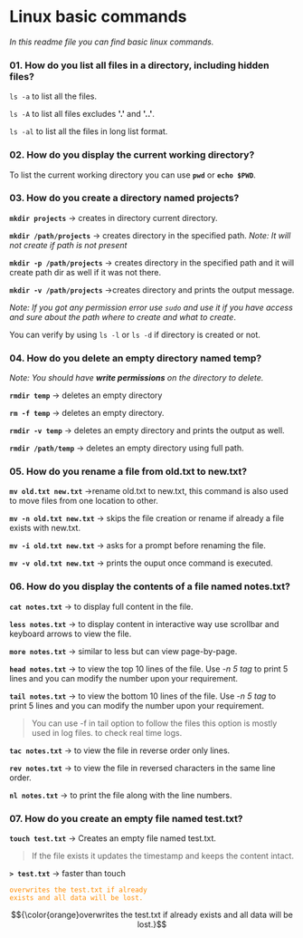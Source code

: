 # Linux basic commands

_In this readme file you can find basic linux commands._

### 01. How do you list all files in a directory, including hidden files?

`ls -a` to list all the files.

`ls -A` to list all files excludes **'.'** and **'..'**.

`ls -al` to list all the files in long list format.

### 02. How do you display the current working directory?

To list the current working directory you can use **`pwd`** or **`echo $PWD`**.

### 03. How do you create a directory named projects?

**`mkdir projects`** -> creates in directory current directory.

**`mkdir /path/projects`** -> creates directory in the specified path. *Note: It will not create if path is not present*

**`mkdir -p /path/projects`** -> creates directory in the specified path and it will create path dir as well if it was not there.

**`mkdir -v /path/projects`** ->creates directory and prints the output message.

*Note: If you got any permission error use `sudo` and use it if you have access and sure about the path where to create and what to create*.

You can verify by using `ls -l` or `ls -d` if directory is created or not.

### 04. How do you delete an empty directory named temp?

*Note: You should have ***write permissions*** on the directory to delete.*

**`rmdir temp`** -> deletes an empty directory

**`rm -f temp`** -> deletes an empty directory.

**`rmdir -v temp`** -> deletes an empty directory and prints the output as well.

**`rmdir /path/temp`** -> deletes an empty directory using full path.

### 05. How do you rename a file from old.txt to new.txt?

**`mv old.txt new.txt`** ->rename old.txt to new.txt, this command is also used to move files from one location to other.

**`mv -n old.txt new.txt`** -> skips the file creation or rename if already a file exists with new.txt.

**`mv -i old.txt new.txt`** -> asks for a prompt before renaming the file.

**`mv -v old.txt new.txt`** -> prints the ouput once command is executed.

### 06. How do you display the contents of a file named notes.txt?

**`cat notes.txt`** -> to display full content in the file.

**`less notes.txt`** -> to display content in interactive way use scrollbar and keyboard arrows to view the file.

**`more notes.txt`** -> similar to less but can view page-by-page.

**`head notes.txt`** -> to view the top 10 lines of the file. Use *-n 5 tag* to print 5 lines and you can modify the number upon your requirement.

**`tail notes.txt`** -> to view the bottom 10 lines of the file. Use *-n 5 tag* to print 5 lines and you can modify the number upon your requirement.

>You can use -f in tail option to follow the files this option is mostly used in log files. to check real time logs.

**`tac notes.txt`** -> to view the file in reverse order only lines.

**`rev notes.txt`** -> to view the file in reversed characters in the same line order.

**`nl notes.txt`** -> to print the file along with the line numbers.

### 07. How do you create an empty file named test.txt?

**`touch test.txt`** -> Creates an empty file named test.txt.

>If the file exists it updates the timestamp and keeps the content intact.

**`> test.txt`** -> faster than touch 

<code style="color: darkorange">overwrites the test.txt if already exists and all data will be lost. </code>

$${\color{orange}overwrites the test.txt if already exists and all data will be lost.}$$

